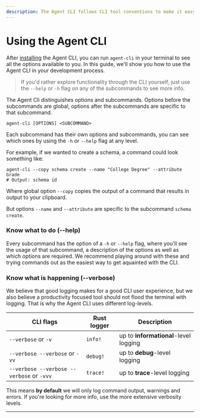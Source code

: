 ```yaml
---
description: The Agent CLI follows CLI tool conventions to make it easy to use.
---
```


# Using the Agent CLI

After [installing](installation.md) the Agent CLI, you can run `agent-cli` in your terminal to see all the options available to you. In this guide, we'll show you how to use the Agent CLI in your development process.

> If you'd rather explore functionality through the CLI yourself, just use the `--help` or `-h` flag on any of the subcommands to see more info.

The Agent Cli distinguishes options and subcommands. Options before the subcommands are global, options after the subcommands are specific to that subcommand.

```
agent-cli [OPTIONS] <SUBCOMMAND>
```

Each subcommand has their own options and subcommands, you can see which ones by using the `-h` or `--help` flag at any level.

For example, if we wanted to create a schema, a command could look something like:

```
agent-cli --copy schema create --name "College Degree" --attribute Grade
# Output: schema id
```

Where global option `--copy` copies the output of a command that results in output to your clipboard.

But options `--name` and `--attribute` are specific to the subcommand `schema create`.

### Know what to do (--help)

Every subcommand has the option of a `-h` or `--help` flag, where you'll see the usage of that subcommand, a description of the options as well as which options are required. We recommend playing around with these and trying commands out as the easiest way to get aquainted with the CLI. &#x20;

### Know what is happening (--verbose)

We believe that good logging makes for a good CLI user experience, but we also believe a productivity focused tool should not flood the terminal with logging. That is why the Agent CLI uses different log-levels.

| CLI flags                                 | Rust logger | Description                           |
| ----------------------------------------- | ----------- | ------------------------------------- |
| `--verbose` or `-v`                       | `info!`     | up to **informational**-level logging |
| `--verbose --verbose` or `-vv`            | `debug!`    | up to **debug**-level logging         |
| `--verbose --verbose --verbose` or `-vvv` | `trace!`    | up to **trace**-level logging         |

This means **by default** we will only log command output, warnings and errors. If you're looking for more info, use the more extensive verbosity levels.

---
